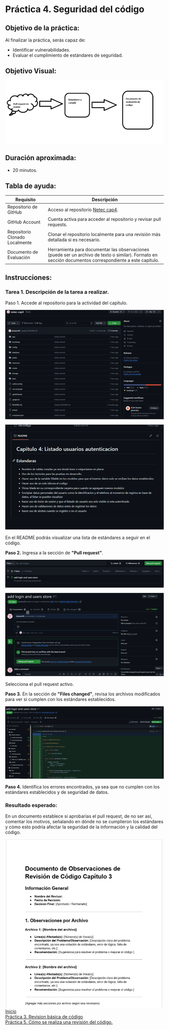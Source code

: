 # Práctica 4. Seguridad del código

## Objetivo de la práctica:
Al finalizar la práctica, serás capaz de:
- Identificar vulnerabilidades.
- Evaluar el cumplimiento de estándares de seguridad.

## Objetivo Visual: 

![diagrama1](../images/cap4/7.png)

## Duración aproximada:
- 20 minutos.

## Tabla de ayuda:

| Requisito | Descripción|
| --- | --- |
| Repositorio de GitHub | Acceso al repositorio [Netec cap4](https://github.com/mfperdomo09/netec-cap4.git). |
| GitHub Account | Cuenta activa para acceder al repositorio y revisar pull requests. |
| Repositorio Clonado Localmente | Clonar el repositorio localmente para una revisión más detallada si es necesario. |
| Documento de Evaluación | Herramienta para documentar las observaciones (puede ser un archivo de texto o similar). Formato en sección documentos correspondiente a este capítulo. |

## Instrucciones:

### Tarea 1. Descripción de la tarea a realizar.
Paso 1. Accede al repositorio para la actividad del capítulo.

![Logo](../images/cap4/1.png)

![Logo](../images/cap4/2.png)

En el README podrás visualizar una lista de estándares a seguir en el código.

**Paso 2.** Ingresa a la sección de **"Pull request"**.

![Logo](../images/cap4/3.png)

![Logo](../images/cap4/4.png)

Selecciona el pull request activo.

**Paso 3.** En la sección de **"Files changed"**, revisa los archivos modificados para ver si cumplen con los estándares establecidos.

![Logo](../images/cap4/5.png)

**Paso 4.**  Identifica los errores encontrados, ya sea que no cumplen con los estándares establecidos y de seguridad de datos.

### Resultado esperado:

En un documento establece si aprobarías el pull request, de no ser así, comentar los motivos, señalando en dónde no se cumplieron los estándares y cómo esto podría afectar la seguridad de la información y la calidad del código.

![imagen resultado](../images/cap4/6.png)
[Inicio](../README.md)<br>
[Práctica 3. Revision básica de código](../Capítulo3/README.md)<br>
[Práctica 5. Cómo se realiza una revisión del código.](../Capítulo5/README.md)<br>
